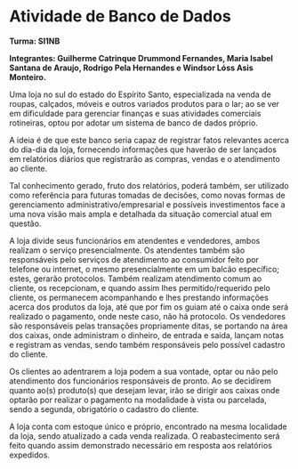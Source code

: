 # Atividade de Banco de Dados

**Turma: SI1NB**

**Integrantes: Guilherme Catrinque Drummond Fernandes, Maria Isabel Santana de Araujo, Rodrigo Pela Hernandes e Windsor Lóss Asis Monteiro.**
 

   Uma loja no sul do estado do Espírito Santo, especializada na venda de roupas, calçados, móveis e outros variados produtos para o lar; ao se ver em dificuldade para gerenciar finanças e suas atividades comerciais rotineiras, optou por adotar um sistema de banco de dados próprio. 

   A ideia é de que este banco seria capaz de registrar fatos relevantes acerca do dia-dia da loja, fornecendo informações que haverão de ser lançados em relatórios diários que registrarão as compras, vendas e o atendimento ao cliente.

   Tal conhecimento gerado, fruto dos relatórios, poderá também, ser utilizado como referência para futuras tomadas de decisões, como novas formas de gerenciamento administrativo/empresarial e possíveis investimentos face a uma nova visão mais ampla e detalhada da situação comercial atual em questão.

   A loja divide seus funcionários em atendentes e vendedores, ambos realizam o serviço presencialmente. Os atendentes também são responsáveis pelo serviços de atendimento ao consumidor feito por telefone ou internet, o mesmo presencialmente em um balcão específico; estes, gerarão protocolos. Também realizam atendimento comum ao cliente, os recepcionam, e quando assim lhes permitido/requerido pelo cliente, os permanecem acompanhando e lhes prestando informações acerca dos produtos da loja, até que por fim os guiam até o caixa onde será realizado o pagamento, onde neste caso, não há protocolo. Os vendedores são responsáveis pelas transações propriamente ditas, se portando na área dos caixas, onde administram o dinheiro, de entrada e saída, lançam notas e registram as vendas, sendo também responsáveis pelo possível cadastro do cliente.

   Os clientes ao adentrarem a loja podem a sua vontade, optar ou não pelo atendimento dos funcionários responsáveis de pronto. Ao se decidirem quanto ao(s) produto(s) que desejam levar, irão se dirigir aos caixas onde optarão por realizar o pagamento na modalidade à vista ou parcelada, sendo a segunda, obrigatório o cadastro do cliente.
 
   A loja conta com estoque único e próprio, encontrado na mesma localidade da loja, sendo atualizado a cada venda realizada. O reabastecimento será feito quando assim demonstrado necessário em resposta aos relatórios expedidos.
